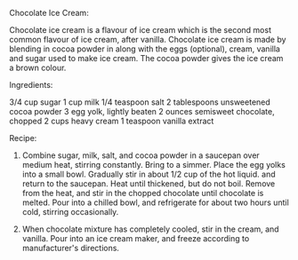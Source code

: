 Chocolate Ice Cream:

Chocolate ice cream is a flavour of ice cream which is the second most common flavour of ice cream, after vanilla. Chocolate ice cream is made by blending in cocoa powder in along with the eggs (optional), cream, vanilla and sugar used to make ice cream. The cocoa powder gives the ice cream a brown colour.



Ingredients:

3/4 cup sugar
1 cup milk
1/4 teaspoon salt
2 tablespoons unsweetened cocoa powder
3 egg yolk, lightly beaten
2 ounces semisweet chocolate, chopped
2 cups heavy cream
1 teaspoon vanilla extract



Recipe:

1. Combine sugar, milk, salt, and cocoa powder in a saucepan over medium heat, stirring constantly. Bring to a simmer. Place the egg yolks into a small bowl. Gradually stir in about 1/2 cup of the hot liquid. and return to the saucepan. Heat until thickened, but do not boil. Remove from the heat, and stir in the chopped chocolate until chocolate is melted. Pour into a chilled bowl, and refrigerate for about two hours until cold, stirring occasionally.

2. When chocolate mixture has completely cooled, stir in the cream, and vanilla. Pour into an ice cream maker, and freeze according to manufacturer's directions.